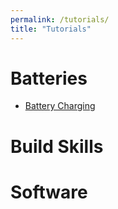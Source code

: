```yaml
---
permalink: /tutorials/
title: "Tutorials"
---
```



# Batteries

- [Battery Charging](aeronautics.byu.edu/tutorials/batteries)

# Build Skills

# Software

